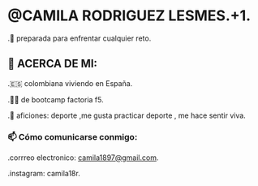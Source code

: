 #  @CAMILA RODRIGUEZ LESMES.+1.


.🧠 preparada para enfrentar cualquier reto.

##  🚀 ACERCA DE MI:

.🇪🇸 colombiana viviendo en España.


.👩‍🎓 de bootcamp factoria f5. 

.💞 aficiones: deporte ,me gusta practicar deporte , me hace sentir viva.

###  📫 Cómo comunicarse conmigo:

.corrreo electronico: camila1897@gmail.com.

.instagram: camila18r.
